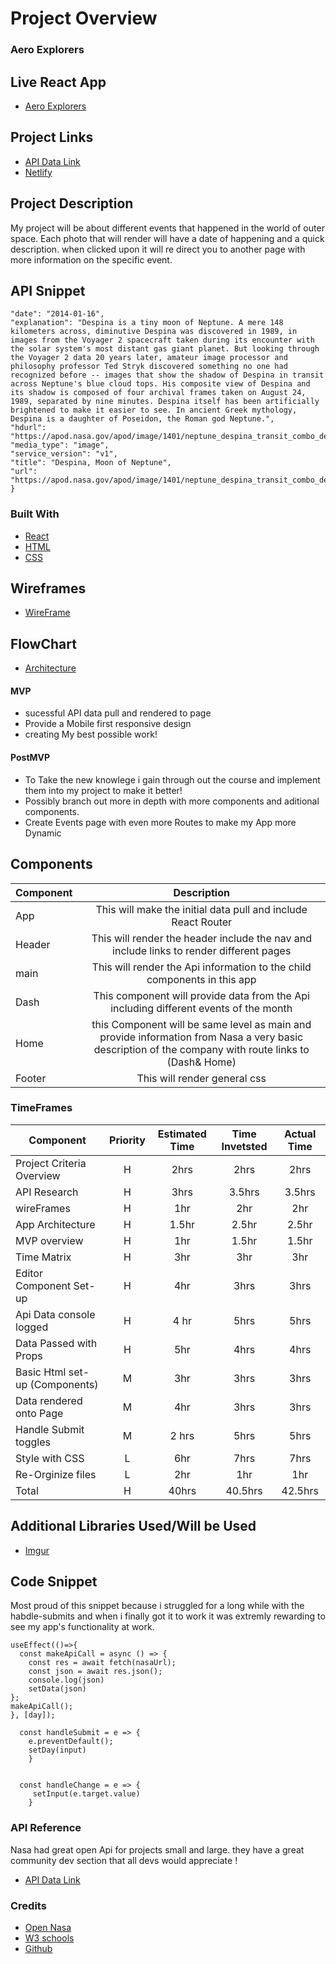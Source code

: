 # Project Overview
### Aero Explorers 
## Live React App
- [Aero Explorers](https://scottbeverly.github.io/Project2/)

## Project Links

- [API Data Link](https://api.nasa.gov/planetary/apod?date=2014-01-16&api_key=DEMO_KEY)
- [Netlify](https://app.netlify.com/user/settings#profile)

## Project Description

My project will be about different events that happened in the world of outer space. Each photo that will render will have a date of happening and a quick description. when clicked upon it will re direct you to another page with more information on the specific event. 
## API Snippet
```
"date": "2014-01-16",
"explanation": "Despina is a tiny moon of Neptune. A mere 148 kilometers across, diminutive Despina was discovered in 1989, in images from the Voyager 2 spacecraft taken during its encounter with the solar system's most distant gas giant planet. But looking through the Voyager 2 data 20 years later, amateur image processor and philosophy professor Ted Stryk discovered something no one had recognized before -- images that show the shadow of Despina in transit across Neptune's blue cloud tops. His composite view of Despina and its shadow is composed of four archival frames taken on August 24, 1989, separated by nine minutes. Despina itself has been artificially brightened to make it easier to see. In ancient Greek mythology, Despina is a daughter of Poseidon, the Roman god Neptune.",
"hdurl": "https://apod.nasa.gov/apod/image/1401/neptune_despina_transit_combo_despinabrightened.jpg",
"media_type": "image",
"service_version": "v1",
"title": "Despina, Moon of Neptune",
"url": "https://apod.nasa.gov/apod/image/1401/neptune_despina_transit_combo_despinabrightened.jpg"
}

```

### Built With
- [React](https://reactjs.org/)
- [HTML](https://www.w3schools.com/html/)
- [CSS](https://www.w3schools.com/css/css_intro.asp)



## Wireframes
- [WireFrame ](https://wireframepro.mockflow.com/view/Md79f547ea783b74ad05e9851f7fa78361585331512907#/page/9777a32b55a94b628e3a98fe7e6013a7)

## FlowChart
- [Architecture](https://drive.google.com/file/d/1OMAvSHK0jj5iBXw6mSDprPrF9eAK4gTt/view?usp=sharing)


#### MVP 
- sucessful API data pull and rendered to page
- Provide a Mobile first responsive design 
- creating My best possible work!

#### PostMVP 
- To Take the new knowlege i gain through out the course and implement them into my project to make it better!
- Possibly branch out more in depth with more components and aditional components.  
- Create Events page with even more Routes to make my App more Dynamic 

## Components

| Component | Description | 
| --- | :---: |  
| App | This will make the initial data pull and include React Router| 
| Header | This will render the header include the nav and include links to render different pages |
| main | This will render the Api information to the child components in this app |
| Dash| This component will provide data from the Api including different events of the month |
| Home | this Component will be same level as main and provide information from Nasa a very basic description of the company with route links to (Dash& Home) |
| Footer | This will render general css| 



### TimeFrames

| Component | Priority | Estimated Time | Time Invetsted | Actual Time |
| --- | :---: |  :---: | :---: | :---: |
| Project Criteria Overview | H | 2hrs| 2hrs | 2hrs |
| API Research| H | 3hrs| 3.5hrs | 3.5hrs |
| wireFrames | H | 1hr | 2hr | 2hr |
| App Architecture | H | 1.5hr | 2.5hr | 2.5hr |
| MVP overview | H | 1hr | 1.5hr | 1.5hr |
| Time Matrix | H | 3hr | 3hr | 3hr |
| Editor Component Set-up | H | 4hr | 3hrs | 3hrs |
| Api Data console logged | H | 4 hr | 5hrs | 5hrs |
| Data Passed with Props | H | 5hr | 4hrs | 4hrs |
| Basic Html set-up (Components) | M | 3hr | 3hrs | 3hrs |
| Data rendered onto Page | M | 4hr | 3hrs | 3hrs |
| Handle Submit toggles | M | 2 hrs | 5hrs | 5hrs |
| Style with CSS | L | 6hr | 7hrs | 7hrs |
| Re-Orginize files | L | 2hr | 1hr| 1hr |
| Total | H | 40hrs| 40.5hrs | 42.5hrs |

## Additional Libraries Used/Will be Used
 - [Imgur](https://imgur.com/)

## Code Snippet
 Most proud of this snippet because i struggled for a long while with the habdle-submits and when i finally got it to work it was extremly rewarding to see my app's functionality at work. 
```
useEffect(()=>{
  const makeApiCall = async () => {
    const res = await fetch(nasaUrl);
    const json = await res.json();
    console.log(json)
    setData(json)      
};
makeApiCall();
}, [day]);
  
  const handleSubmit = e => {
    e.preventDefault();
    setDay(input)
    }
    

  const handleChange = e => {
     setInput(e.target.value)
    }
```
### API Reference 
Nasa had great open Api for projects small and large. they have a great community dev section that all devs would appreciate !
- [API Data Link](https://api.nasa.gov/planetary/apod?date=2014-01-16&api_key=DEMO_KEY)

### Credits

- [Open Nasa](https://open.nasa.gov/)
- [W3 schools](https://www.w3schools.com/)
- [Github](https://github.com/)







